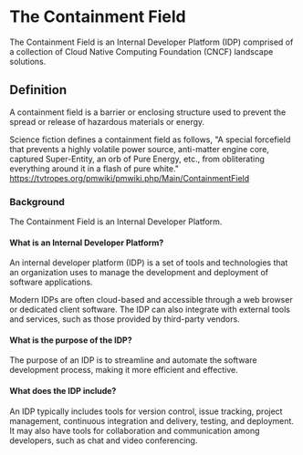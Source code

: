 # The Containment Field

The Containment Field is an Internal Developer Platform (IDP) comprised of a collection of Cloud Native Computing Foundation (CNCF) landscape solutions.

## Definition

A containment field is a barrier or enclosing structure used to prevent the spread or release of hazardous materials or energy.

Science fiction defines a containment field as follows, "A special forcefield that prevents a highly volatile power source, anti-matter engine core, captured Super-Entity, an orb of Pure Energy, etc., from obliterating everything around it in a flash of pure white." <https://tvtropes.org/pmwiki/pmwiki.php/Main/ContainmentField>

### Background

The Containment Field is an Internal Developer Platform.

#### What is an Internal Developer Platform?

An internal developer platform (IDP) is a set of tools and technologies that an organization uses to manage the development and deployment of software applications.

Modern IDPs are often cloud-based and accessible through a web browser or dedicated client software. The IDP can also integrate with external tools and services, such as those provided by third-party vendors.

#### What is the purpose of the IDP?

The purpose of an IDP is to streamline and automate the software development process, making it more efficient and effective.

#### What does the IDP include?

An IDP typically includes tools for version control, issue tracking, project management, continuous integration and delivery, testing, and deployment. It may also have tools for collaboration and communication among developers, such as chat and video conferencing.
